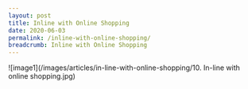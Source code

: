 ```yaml
---
layout: post
title: Inline with Online Shopping
date: 2020-06-03
permalink: /inline-with-online-shopping/
breadcrumb: Inline with Online Shopping
---
```


![image1](/images/articles/in-line-with-online-shopping/10. In-line with online shopping.jpg)
